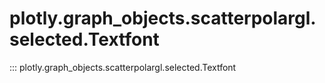 # plotly.graph_objects.scatterpolargl.selected.Textfont

::: plotly.graph_objects.scatterpolargl.selected.Textfont
